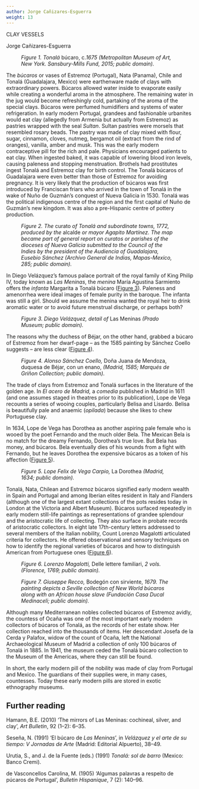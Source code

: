 ```yaml
---
author: Jorge Cañizares-Esguerra
weight: 13
---
```


<div class="ch-opener" id="ch13">
  <p class="CT">CLAY VESSELS</p>
  <p class="Author-Heading">Jorge Ca&#xF1;izares-Esguerra</p>
  </div>
  <figure><img id="fig1-ch13" class="img40" src="{{ site.baseurl }}/content/images/pg91.jpg" alt=""/>
  <figcaption><em>Figure 1. Tonal&#xE1;</em> b&#xFA;caro, c.<em>1675 (Metropolitan Museum of Art, New York. Sansbury-Mills Fund, 2015; public domain).</em></figcaption></figure>
  <p>The <em>b&#xFA;caros</em> or vases of Estremoz (Portugal), Nata (Panama), Chile and Tonal&#xE1; (Guadalajara, Mexico) were earthenware made of clays with extraordinary powers. B&#xFA;caros allowed water inside to evaporate easily while creating a wonderful aroma in the atmosphere. The remaining water in the jug would become refreshingly cold, partaking of the aroma of the special clays. B&#xFA;caros were perfumed humidifiers and systems of water refrigeration. In early modern Portugal, grandees and fashionable urbanites would eat clay (allegedly from Armenia but actually from Estremoz) as pastries wrapped with the seal <em>Sultan</em>. Sultan pastries were morsels that resembled rosary beads. The pastry was made of clay mixed with flour, sugar, cinnamon, cloves, nutmeg, bergamot oil (extract from the rind of oranges), vanilla, amber and musk. This was the early modern contraceptive pill for the rich and pale. Physicians encouraged patients to eat clay. When ingested baked, it was capable of lowering blood iron levels, causing paleness and stopping menstruation. Brothels had prostitutes ingest Tonal&#xE1; and Estremoz clay for birth control. The Tonal&#xE1; b&#xFA;caros of Guadalajara were even better than those of Estremoz for avoiding pregnancy. It is very likely that the production of b&#xFA;caros was first introduced by Franciscan friars who arrived in the town of Tonal&#xE1; in the wake of Nu&#xF1;o de Guzm&#xE1;n&#x2019;s conquest of Nueva Galicia in 1530. Tonal&#xE1; was the political indigenous centre of the region and the first capital of Nu&#xF1;o de Guzm&#xE1;n&#x2019;s new kingdom. It was also a pre-Hispanic centre of pottery production.</p>
  <figure><img id="fig2-ch13" class="img60" src="{{ site.baseurl }}/content/images/pg92.jpg" alt=""/>
  <figcaption><em>Figure 2. The</em> curato <em>of Tonal&#xE1; and subordinate towns, 1772, produced by the</em> alcalde <em>or mayor Agapito Mart&#xED;nez. The map became part of general report on curatos or parishes of the dioceses of Nueva Galicia submitted to the Council of the Indies by the president of the Audiencia of Guadalajara, Eusebio S&#xE1;nchez (Archivo General de Indias, Mapas-Mexico, 285; public domain).</em></figcaption></figure>
  <p>In Diego Vel&#xE1;zquez&#x2019;s famous palace portrait of the royal family of King Philip IV, today known as <em>Las Meninas</em>, the <em>menina</em> Mar&#xED;a Agustina Sarmiento offers the <em>infanta</em> Margarita a Tonal&#xE1; b&#xFA;caro (<a href="#fig3-ch13">Figure 3</a>). Paleness and amenorrhea were ideal images of female purity in the baroque. The infanta was still a girl. Should we assume the menina wanted the royal heir to drink aromatic water or to avoid future menstrual discharge, or perhaps both?</p>
  <figure><img id="fig3-ch13" class="img50" src="images/pg93-1.jpg" alt=""/>
  <figcaption><em>Figure 3. Diego Vel&#xE1;zquez, detail of</em> Las Meninas <em>(Prado Museum; public domain).</em></figcaption></figure>
  <p>The reasons why the duchess of B&#xE9;jar, on the other hand, grabbed a b&#xFA;caro of Estremoz from her dwarf-page &#x2013; as the 1585 painting by S&#xE1;nchez Coello suggests &#x2013; are less clear (<a href="#fig4-ch13">Figure 4</a>).</p>
  <figure><img id="fig4-ch13" class="img50" src="images/pg93-2.jpg" alt=""/>
  <figcaption><em>Figure 4. Alonso S&#xE1;nchez Coello,</em> Do&#xF1;a Juana de Mendoza, duquesa de B&#xE9;jar, con un enano, <em>(Madrid, 1585; Marqu&#xE9;s de Gri&#xF1;on Collection; public domain).</em></figcaption></figure>
  <p>The trade of clays from Estremoz and Tonal&#xE1; surfaces in the literature of the golden age. In <em>El acero de Madrid,</em> a <em>comedia</em> published in Madrid in 1611 (and one assumes staged in theatres prior to its publication), Lope de Vega recounts a series of wooing couples, particularly Belisa and Lisardo. Belisa is beautifully pale and anaemic (<em>opilada</em>) because she likes to chew Portuguese clay.</p>
  <p>In 1634, Lope de Vega has Dorothea as another aspiring pale female who is wooed by the poet Fernando and the much older Bela. The Mexican Bela is no match for the dreamy Fernando, Dorothea&#x2019;s true love. But Bela has money, and b&#xFA;caros. Bela eventually dies of his wounds from a fight with Fernando, but he leaves Dorothea the expensive b&#xFA;caros as a token of his affection (<a href="#fig5-ch13">Figure 5</a>).</p>
  <figure><img id="fig5-ch13" class="img40" src="images/pg93-3.jpg" alt=""/>
  <figcaption><em>Figure 5. Lope Felix de Vega Carpio,</em> La Dorothea <em>(Madrid, 1634; public domain).</em></figcaption></figure>
  <p>Tonal&#xE1;, Nata, Chilean and Estremoz b&#xFA;caros signified early modern wealth in Spain and Portugal and among Iberian elites resident in Italy and Flanders (although one of the largest extant collections of the pots resides today in London at the Victoria and Albert Museum). B&#xFA;caros surfaced repeatedly in early modern still-life paintings as representations of grandee splendour and the aristocratic life of collecting. They also surface in probate records of aristocratic collectors. In eight late 17th-century letters addressed to several members of the Italian nobility, Count Lorenzo Magalotti articulated criteria for collectors. He offered observational and sensory techniques on how to identify the regional varieties of b&#xFA;caros and how to distinguish American from Portuguese ones (<a href="#fig6-ch13">Figure 6</a>).</p>
  <figure><img id="fig6-ch13" class="img50" src="images/pg94-1.jpg" alt=""/>
  <figcaption><em>Figure 6. Lorenzo Magalotti,</em> Delle lettere familiari, <em>2 vols. (Florence, 1769; public domain).</em></figcaption></figure>
  <figure><img id="fig7-ch13" class="img50" src="images/pg94-2.jpg" alt=""/>
  <figcaption><em>Figure 7. Giuseppe Recco,</em> Bodeg&#xF3;n con sirviente, <em>1679. The painting depicts a Seville collection of New World b&#xFA;caros along with an African house slave (Fundaci&#xF3;n Casa Ducal Medinaceli; public domain).</em></figcaption></figure>
  <p>Although many Mediterranean nobles collected b&#xFA;caros of Estremoz avidly, the countess of Oca&#xF1;a was one of the most important early modern collectors of b&#xFA;caros of Tonal&#xE1;, as the records of her estate show. Her collection reached into the thousands of items. Her descendant Josefa de la Cerda y Palafox, widow of the count of Oca&#xF1;a, left the National Archaeological Museum of Madrid a collection of only 100 b&#xFA;caros of Tonal&#xE1; in 1885. In 1941, the museum ceded the Tonal&#xE1; b&#xFA;caro collection to the Museum of the Americas, where they can still be found.</p>
  <p>In short, the early modern pill of the nobility was made of clay from Portugal and Mexico. The guardians of their supplies were, in many cases, countesses. Today these early modern pills are stored in exotic ethnography museums.</p>
  <div class="further-reading-container">
<h2 class="subhead" id="further-reading">Further reading</h2>
  <p class="further-reading-ref">Hamann, B.E. (2010) &#x2018;The mirrors of Las Meninas: cochineal, silver, and clay&#x2019;, <em>Art Bulletin</em>, 92 (1&#x2013;2): 6&#x2013;35.</p>
  <p class="further-reading-ref">Sese&#xF1;a, N. (1991) &#x2018;El b&#xFA;caro de <em>Las Meninas</em>&#x2019;, in <em>Vel&#xE1;zquez y el arte de su tiempo: V Jornadas de Arte</em> (Madrid: Editorial Alpuerto), 38&#x2013;49.</p>
  <p class="further-reading-ref">Urutia, S., and J. de la Fuente (eds.) (1991) <em>Tonal&#xE1;: sol de barro</em> (Mexico: Banco Cremi).</p>
  <p class="further-reading-ref">de Vasconcellos Carolina, M. (1905) &#x2018;Algumas palavras a respeito de p&#xFA;caros de Portugal&#x2019;, <em>Bulletin Hispanique</em>, 7 (2): 140&#x2013;96.</p>
</div>
  